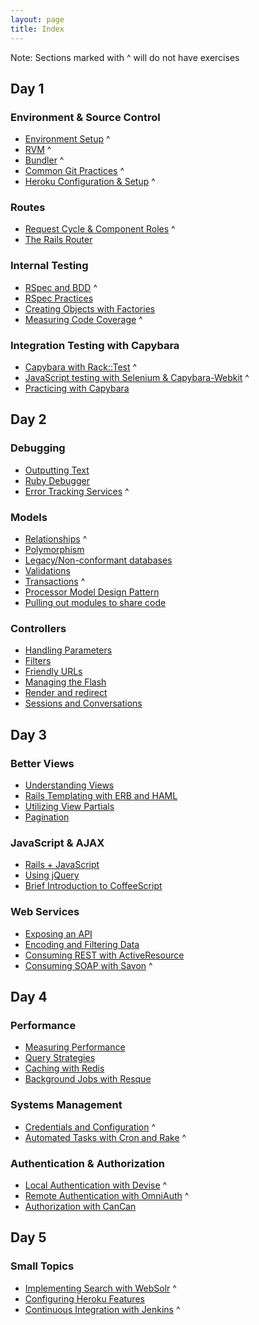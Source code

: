```yaml
---
layout: page
title: Index
---
```


Note: Sections marked with ^ will do not have exercises

## Day 1

###	Environment & Source Control

* [Environment Setup](environment/environment.html) ^
* [RVM](environment/rvm.html) ^
* [Bundler](environment/bundler.html) ^
* [Common Git Practices](environment/git_strategy.html) ^
* [Heroku Configuration & Setup](environment/heroku.html) ^

###	Routes

* [Request Cycle & Component Roles](routes/request_cycle.html) ^
* [The Rails Router](routes/router.html)

###	Internal Testing

* [RSpec and BDD](internal_testing/rspec_and_bdd.html) ^
* [RSpec Practices](internal_testing/rspec_practices.html)
* [Creating Objects with Factories](internal_testing/factories.html)
* [Measuring Code Coverage](internal_testing/code_coverage.html) ^

###	Integration Testing with Capybara

* [Capybara with Rack::Test](capybara/capybara_with_rack_test.html) ^
* [JavaScript testing with Selenium & Capybara-Webkit](capybara/capybara_with_selenium_and_webkit.html) ^
* [Practicing with Capybara](capybara/capybara_practice.html)

## Day 2

###	Debugging

* [Outputting Text](debugging/outputting_text.html)
* [Ruby Debugger](debugging/debugger.html)
* [Error Tracking Services](debugging/error_services.html) ^

###	Models

* [Relationships](models/relationships.html) ^
* [Polymorphism](models/polymorphism.html)
* [Legacy/Non-conformant databases](models/legacy_databases.html)
* [Validations](models/validations.html)
* [Transactions](models/transactions.html) ^
* [Processor Model Design Pattern](models/processor_models.html)
* [Pulling out modules to share code](models/modules.html)

###	Controllers

* [Handling Parameters](controllers/parameters.html)
* [Filters](controllers/filters.html)
* [Friendly URLs](controllers/friendly-urls.html)
* [Managing the Flash](controllers/flash.html)
* [Render and redirect](controllers/render_and_redirect.html)
* [Sessions and Conversations](controllers/sessions_and_conversations.html)

## Day 3

###	Better Views

* [Understanding Views](better_views/understanding_views.html)
* [Rails Templating with ERB and HAML](better_views/erb_and_haml.html)
* [Utilizing View Partials](better_views/view_partials.html)
* [Pagination](better_views/pagination.html)

###	JavaScript & AJAX

* [Rails + JavaScript](javascript/rails_and_javascript.html)
* [Using jQuery](javascript/jquery.html)
* [Brief Introduction to CoffeeScript](javascript/coffeescript.html) 

###	Web Services

* [Exposing an API](web_services/api.html)
* [Encoding and Filtering Data](web_services/encoding_and_filtering.html)
* [Consuming REST with ActiveResource](web_services/active_resource.html)
* [Consuming SOAP with Savon](web_services/soap.html) ^

## Day 4

### Performance

* [Measuring Performance](performance/measuring.html)
* [Query Strategies](performance/queries.html)
* [Caching with Redis](performance/caching.html)
* [Background Jobs with Resque](performance/background_jobs.html)

### Systems Management

* [Credentials and Configuration](systems/credentials_and_configuration.html) ^
* [Automated Tasks with Cron and Rake](systems/automation.html) ^

### Authentication & Authorization

* [Local Authentication with Devise](auth/local_authentication.html) ^
* [Remote Authentication with OmniAuth](auth/remote_authentication.html) ^
* [Authorization with CanCan](auth/authorization.html)

## Day 5

###	Small Topics

* [Implementing Search with WebSolr](topics/search.html) ^
* [Configuring Heroku Features](topics/heroku.html)
* [Continuous Integration with Jenkins](topics/continuous_integration.html) ^
